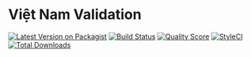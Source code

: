 # Việt Nam Validation

[![Latest Version on Packagist](https://img.shields.io/packagist/v/phpviet/validation.svg?style=flat-square)](https://packagist.org/packages/phpviet/validation)
[![Build Status](https://img.shields.io/travis/phpviet/validation/master.svg?style=flat-square)](https://travis-ci.org/phpviet/validation)
[![Quality Score](https://img.shields.io/scrutinizer/g/phpviet/validation.svg?style=flat-square)](https://scrutinizer-ci.com/g/phpviet/validation)
[![StyleCI](https://styleci.io/repos/187063731/shield?branch=master)](https://styleci.io/repos/187063731)
[![Total Downloads](https://img.shields.io/packagist/dt/phpviet/validation.svg?style=flat-square)](https://packagist.org/packages/phpviet/validation)
